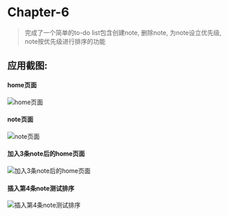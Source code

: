 # Chapter-6
>完成了一个简单的to-do list包含创建note, 删除note, 为note设立优先级, note按优先级进行排序的功能

## 应用截图:
#### home页面
![home页面](previewImage/preview1.jpg)
#### note页面
![note页面](previewImage/preview2.jpg)
#### 加入3条note后的home页面
![加入3条note后的home页面](previewImage/preview3.jpg)
#### 插入第4条note测试排序
![插入第4条note测试排序](previewImage/preview4.jpg)